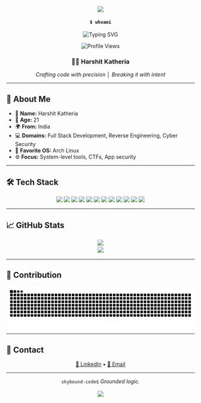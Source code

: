 <div align="center">
  <img src="https://capsule-render.vercel.app/api?type=waving&color=0:004d00,100:00cc00&height=180&section=header&text=UxHarshit&fontSize=36&fontAlignY=40&fontColor=ffffff" />
</div>

<div align="center">

<code><b>$ whoami</b></code>  
<br/>
<img src="https://readme-typing-svg.demolab.com?font=Fira+Code&size=30&pause=800&color=18FF18&center=true&vCenter=true&width=460&lines=full-stack+dev;reverse+engineer;cyber+security+researcher" alt="Typing SVG" />

![Profile Views](https://komarev.com/ghpvc/?username=UxHarshit&style=flat&color=18ff18)

### 👨‍💻 Harshit Katheria  
*Crafting code with precision │ Breaking it with intent*

</div>

---

## 🧾 About Me

- 🧠 **Name:** Harshit Katheria  
- 🎂 **Age:** 21
- 🌍 **From:** India  
- 💻 **Domains:** Full Stack Development, Reverse Engineering, Cyber Security  
- 🐧 **Favorite OS:** Arch Linux  
- ⚙️ **Focus:** System-level tools, CTFs, App security

---

## 🛠️ Tech Stack

<p align="center">
  <img src="https://img.shields.io/badge/C++-004d00?style=flat&logo=c%2B%2B&logoColor=18ff18"/>
  <img src="https://img.shields.io/badge/Dart-004d00?style=flat&logo=dart&logoColor=18ff18"/>
  <img src="https://img.shields.io/badge/Flutter-004d00?style=flat&logo=flutter&logoColor=18ff18"/>
  <img src="https://img.shields.io/badge/Python-004d00?style=flat&logo=python&logoColor=18ff18"/>
  <img src="https://img.shields.io/badge/TypeScript-004d00?style=flat&logo=typescript&logoColor=18ff18"/>
  <img src="https://img.shields.io/badge/MongoDB-004d00?style=flat&logo=mongodb&logoColor=18ff18"/>
  <img src="https://img.shields.io/badge/MySQL-004d00?style=flat&logo=mysql&logoColor=18ff18"/>
  <img src="https://img.shields.io/badge/Docker-004d00?style=flat&logo=docker&logoColor=18ff18"/>
  <img src="https://img.shields.io/badge/Postman-004d00?style=flat&logo=postman&logoColor=18ff18"/>
  <img src="https://img.shields.io/badge/Firebase-004d00?style=flat&logo=firebase&logoColor=18ff18"/>
  <img src="https://img.shields.io/badge/Git-004d00?style=flat&logo=git&logoColor=18ff18"/>
  <img src="https://img.shields.io/badge/Node.js-004d00?style=flat&logo=node.js&logoColor=18ff18"/>
</p>

---

## 📈 GitHub Stats

<p align="center">
  <img src="https://github-readme-stats.vercel.app/api?username=UxHarshit&show_icons=true&theme=chartreuse-dark&hide_border=true"/>
  <br/>
  <img src="https://github-readme-stats.vercel.app/api/top-langs?username=UxHarshit&layout=compact&theme=chartreuse-dark&hide_border=true"/>
</p>

---

## 🐍 Contribution

<p align="center">
  <img src="https://github.com/UxHarshit/UxHarshit/raw/output/github-contribution-grid-snake.svg" alt="snake animation"/>
</p>

---

## 🔗 Contact

<p align="center">
  <a href="https://linkedin.com/in/harshit-katheria">🔗 LinkedIn</a> • 
  <a href="mailto:harshitkatheria7890@gmail.com">📧 Email</a>
</p>

---

<div align="center">
  <code>skybound-code$</code> <i>Grounded logic.</i>
  <br/><br/>
  <img src="https://capsule-render.vercel.app/api?type=waving&color=0:004d00,100:00cc00&height=100&section=footer"/>
</div>
